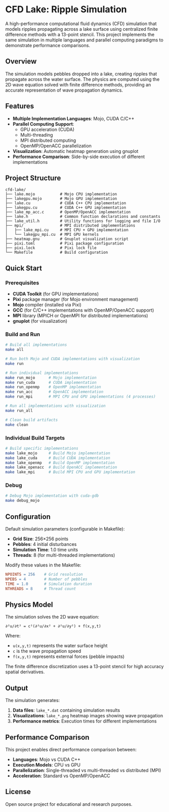 # CFD Lake: Ripple Simulation

A high-performance computational fluid dynamics (CFD) simulation that models ripples propagating across a lake surface using centralized finite difference methods with a 13-point stencil. This project implements the same simulation in multiple languages and parallel computing paradigms to demonstrate performance comparisons.

## Overview

The simulation models pebbles dropped into a lake, creating ripples that propagate across the water surface. The physics are computed using the 2D wave equation solved with finite difference methods, providing an accurate representation of wave propagation dynamics.

## Features

- **Multiple Implementation Languages**: Mojo, CUDA C/C++
- **Parallel Computing Support**: 
  - GPU acceleration (CUDA)
  - Multi-threading
  - MPI distributed computing
  - OpenMP/OpenACC parallelization
- **Visualization**: Automatic heatmap generation using gnuplot
- **Performance Comparison**: Side-by-side execution of different implementations

## Project Structure

```
cfd-lake/
├── lake.mojo           # Mojo CPU implementation
├── lakegpu.mojo        # Mojo GPU implementation
├── lake.cu             # CUDA C++ CPU implementation
├── lakegpu.cu          # CUDA C++ GPU implementation
├── lake_mp_acc.c       # OpenMP/OpenACC implementation
├── lake.h              # Common function declarations and constants
├── lake_util.h         # Utility functions for logging and file I/O
├── mpi/                # MPI distributed implementations
│   ├── lake_mpi.cu     # MPI CPU + GPU implementation
│   └── lakegpu_mpi.cu  # MPI GPU kernels
├── heatmap.gnu         # Gnuplot visualization script
├── pixi.toml           # Pixi package configuration
├── pixi.lock           # Pixi lock file
└── Makefile            # Build configuration
```

## Quick Start

### Prerequisites

- **CUDA Toolkit** (for GPU implementations)
- **Pixi** package manager (for Mojo environment management)
- **Mojo** compiler (installed via Pixi)
- **GCC** (for C/C++ implementations with OpenMP/OpenACC support)
- **MPI** library (MPICH or OpenMPI for distributed implementations)
- **gnuplot** (for visualization)

### Build and Run

```bash
# Build all implementations
make all

# Run both Mojo and CUDA implementations with visualization
make run

# Run individual implementations
make run_mojo      # Mojo implementation
make run_cuda      # CUDA implementation
make run_openmp    # OpenMP implementation
make run_acc       # OpenACC implementation
make run_mpi       # MPI CPU and GPU implementations (4 processes)

# Run all implementations with visualization
make run_all

# Clean build artifacts
make clean
```

### Individual Build Targets

```bash
# Build specific implementations
make lake_mojo     # Build Mojo implementation
make lake_cuda     # Build CUDA implementation  
make lake_openmp   # Build OpenMP implementation
make lake_openacc  # Build OpenACC implementation
make lake_mpi      # Build MPI CPU and GPU implementation
```

### Debug

```bash
# Debug Mojo implementation with cuda-gdb
make debug_mojo
```

## Configuration

Default simulation parameters (configurable in Makefile):

- **Grid Size**: 256×256 points
- **Pebbles**: 4 initial disturbances
- **Simulation Time**: 1.0 time units
- **Threads**: 8 (for multi-threaded implementations)

Modify these values in the Makefile:
```makefile
NPOINTS = 256    # Grid resolution
NPEBS = 4        # Number of pebbles
TIME = 1.0       # Simulation duration
NTHREADS = 8     # Thread count
```

## Physics Model

The simulation solves the 2D wave equation:

```
∂²u/∂t² = c²(∂²u/∂x² + ∂²u/∂y²) + f(x,y,t)
```

Where:
- `u(x,y,t)` represents the water surface height
- `c` is the wave propagation speed
- `f(x,y,t)` represents external forces (pebble impacts)

The finite difference discretization uses a 13-point stencil for high accuracy spatial derivatives.

## Output

The simulation generates:

1. **Data files**: `lake_*.dat` containing simulation results
2. **Visualizations**: `lake_*.png` heatmap images showing wave propagation
3. **Performance metrics**: Execution times for different implementations

## Performance Comparison

This project enables direct performance comparison between:

- **Languages**: Mojo vs CUDA C++
- **Execution Models**: CPU vs GPU
- **Parallelization**: Single-threaded vs multi-threaded vs distributed (MPI)
- **Acceleration**: Standard vs OpenMP/OpenACC

## License

Open source project for educational and research purposes.

